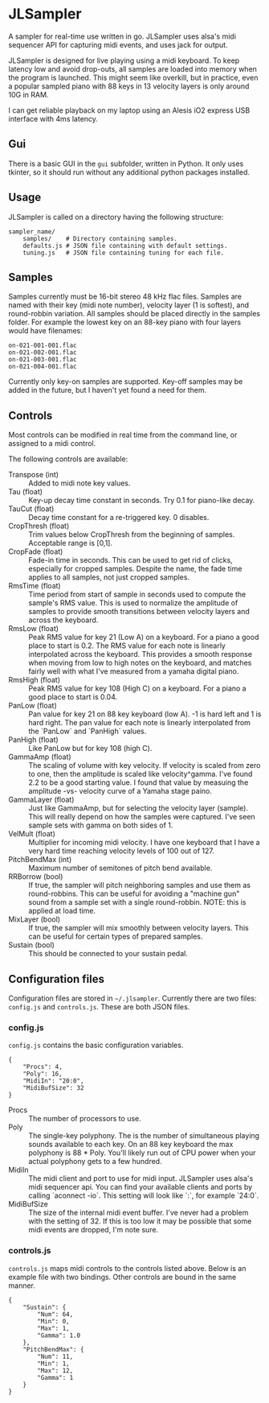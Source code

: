JLSampler
=========

A sampler for real-time use written in go. JLSampler uses alsa's midi sequencer
API for capturing midi events, and uses jack for output.

JLSampler is designed for live playing using a midi keyboard. To keep latency
low and avoid drop-outs, all samples are loaded into memory when the program
is launched. This might seem like overkill, but in practice, even a popular
sampled piano with 88 keys in 13 velocity layers is only around 10G in RAM.

I can get reliable playback on my laptop using an Alesis iO2 express USB
interface with 4ms latency.

## Gui

There is a basic GUI in the `gui` subfolder, written in Python. It only uses
tkinter, so it should run without any additional python packages installed.

## Usage

JLSampler is called on a directory having the following structure:
```
sampler_name/
    samples/    # Directory containing samples.
    defaults.js # JSON file containing with default settings.
    tuning.js   # JSON file containing tuning for each file.
```

## Samples

Samples currently must be 16-bit stereo 48 kHz flac files. Samples are named
with their key (midi note number), velocity layer (1 is softest), and 
round-robbin variation. All samples should be placed directly in the samples 
folder. For example the lowest key on an 88-key piano with four layers would
have filenames: 
```
on-021-001-001.flac
on-021-002-001.flac
on-021-003-001.flac
on-021-004-001.flac
```

Currently only key-on samples are supported. Key-off samples may be added in 
the future, but I haven't yet found a need for them. 

## Controls
 
Most controls can be modified in real time from the command line, or 
assigned to a midi control.

The following controls are available: 
<dl>
  <dt>Transpose (int)</dt>
  <dd>Added to midi note key values.</dd>

  <dt>Tau (float)</dt>
  <dd>Key-up decay time constant in seconds. 
  Try 0.1 for piano-like decay.</dd>
  
  <dt>TauCut (float)</dt>
  <dd>Decay time constant for a re-triggered key. 0 disables.</dd>
  
  <dt>CropThresh (float)</dt>
  <dd>Trim values below CropThresh from the beginning of samples.
  Acceptable range is [0,1].</dd>
  
  <dt>CropFade (float)</dt>
  <dd>Fade-in time in seconds. This can be used to get rid of clicks, 
  especially for cropped samples. Despite the name, the fade time applies
  to all samples, not just cropped samples.</dd>
  
  <dt>RmsTime (float)</dt>
  <dd>Time period from start of sample in seconds used to compute the sample's
  RMS value. This is used to normalize the amplitude of samples to provide 
  smooth transitions between velocity layers and across the keyboard.</dd>
  
  <dt>RmsLow (float)</dt>
  <dd>Peak RMS value for key 21 (Low A) on a keyboard. For a piano a good 
  place to start is 0.2. The RMS value for each note is linearly interpolated 
  across the keyboard. This provides a smooth response when moving from low
  to high notes on the keyboard, and matches fairly well with what I've 
  measured from a yamaha digital piano.</dd>

  <dt>RmsHigh (float)</dt>
  <dd>Peak RMS value for key 108 (High C) on a keyboard. For a piano a good 
  place to start is 0.04.</dd>

  <dt>PanLow (float)</dt>
  <dd>Pan value for key 21 on 88 key keyboard (low A). -1 is hard left and 1 
  is hard right. The pan value for each note is linearly interpolated from the 
  `PanLow` and `PanHigh` values.</dd>

  <dt>PanHigh (float)</dt>
  <dd>Like PanLow but for key 108 (high C).</dd>

  <dt>GammaAmp (float)</dt>
  <dd>The scaling of volume with key velocity. If velocity is scaled from zero 
  to one, then the amplitude is scaled like velocity^gamma. I've found 2.2 to 
  be a good starting value. I found that value by measuing the amplitude -vs- 
  velocity curve of a Yamaha stage paino.</dd>
  
  <dt>GammaLayer (float)</dt>
  <dd>Just like GammaAmp, but for selecting the velocity layer (sample).
  This will really depend on how the samples were captured. I've seen sample 
  sets with gamma on both sides of 1. </dd>
  
  <dt>VelMult (float)</dt>
  <dd>Multiplier for incoming midi velocity. I have one keyboard that I have 
  a very hard time reaching velocity levels of 100 out of 127.</dd>
  
  <dt>PitchBendMax (int)</dt>
  <dd>Maximum number of semitones of pitch bend available.</dd>
  
  <dt>RRBorrow (bool)</dt>
  <dd>If true, the sampler will pitch neighboring samples and use them as 
  round-robbins. This can be useful for avoiding a "machine gun" sound from a 
  sample set with a single round-robbin. NOTE: this is applied at load 
  time.</dd>
  
  <dt>MixLayer (bool)</dt>
  <dd>If true, the sampler will mix smoothly between velocity layers. This
  can be useful for certain types of prepared samples.</dd>
  
  <dt>Sustain (bool)</dt>
  <dd>This should be connected to your sustain pedal.</dd>
</dl>

## Configuration files

Configuration files are stored in `~/.jlsampler`. Currently there are two 
files: `config.js` and `controls.js`. These are both JSON files. 

### config.js

`config.js` contains the basic configuration variables. 
```
{
    "Procs": 4,
    "Poly": 16,
    "MidiIn": "20:0",
    "MidiBufSize": 32
}
```     
<dl>
  <dt>Procs</dt>
  <dd>The number of processors to use.</dd>

  <dt>Poly</dt>
  <dd>The single-key polyphony. The is the number of simultaneous playing 
  sounds available to each key. On an 88 key keyboard the max polyphony is 
  88 * Poly. You'll likely run out of CPU power when your actual polyphony 
  gets to a few hundred.</dd>
  
  <dt>MidiIn</dt>
  <dd>The midi client and port to use for midi input. JLSampler uses alsa's
  midi sequencer api. You can find your available clients and ports by calling 
  `aconnect -io`. This setting will look like `<client>:<port>`, for example
  `24:0`.</dd>
  
  <dt>MidiBufSize</dt>
  <dd>The size of the internal midi event buffer. I've never had a problem
  with the setting of 32. If this is too low it may be possible that some 
  midi events are dropped, I'm note sure.</dd>
</dl>

### controls.js

`controls.js` maps midi controls to the controls listed above. Below is an
example file with two bindings. Other controls are bound in the same manner. 
```
{
    "Sustain": {
        "Num": 64,
        "Min": 0,
        "Max": 1,
        "Gamma": 1.0
    },
    "PitchBendMax": {
        "Num": 11,
        "Min": 1,
        "Max": 12,
        "Gamma": 1
    }
}
```